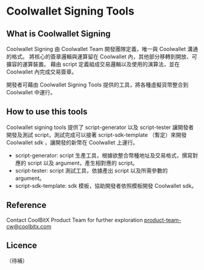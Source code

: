 # Coolwallet Signing Tools

## What is Coolwallet Signing
Coolwallet Signing 由 Coolwallet Team 開發團隊定義，唯一與 Coolwallet 溝通的格式。
將核心的簽章邏輯與運算留在 Coolwallet 內，其他部分移轉到開放、可擴容的運算裝置。
藉由 script 定義組成交易邏輯以及使用的演算法，並在 Coolwallet 內完成交易簽章。

開發者可藉由 Coolwallet Signing Tools 提供的工具，將各種虛擬貨幣整合到 Coolwallet 中運行。

## How to use this tools

Coolwallet signing tools 提供了 script-generator 以及 script-tester 讓開發者開發及測試 script，測試完成可以接著 script-sdk-template （暫定）來開發 Coolwallet sdk ，讓開發的新幣在 Coolwallet 上運行。

- script-generator: script 生產工具，根據欲整合幣種地址及交易格式，撰寫對應的 script 以及 argument，產生相對應的 script。
- script-tester: script 測試工具，依據產出 script 以及所需參數的 argument。
- script-sdk-template: sdk 模板，協助開發者依照模板開發 Coolwallet sdk。


## Reference

Contact CoolBitX Product Team for further exploration
product-team-cw@coolbitx.com


## Licence


（待補）



